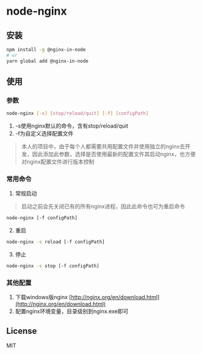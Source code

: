 # node-nginx 
  
## 安装
``` sh
npm install -g @nginx-in-node
# or
yarn global add @nginx-in-node
```

## 使用
### 参数
```sh
node-nginx [-s] [stop/reload/quit] [-f] [configPath]
```
1. -s使用nginx默认的命令，含有stop/reload/quit
2. -f为自定义选择配置文件
> 本人的项目中，由于每个人都需要共用配置文件并使用独立的nginx去开发，因此添加此参数，选择是否使用最新的配置文件其启动nginx，也方便对nginx配置文件进行版本控制


### 常用命令
1. 常规启动
> 启动之前会先关闭已有的所有nginx进程，因此此命令也可为重启命令
```sh
node-nginx [-f configPath]
```

2. 重启
```sh
node-nginx -s reload [-f configPath]
```

3. 停止
```sh
node-nginx -s stop [-f configPath]
```

### 其他配置
1. 下载windows版nginx [http://nginx.org/en/download.html](http://nginx.org/en/download.html)
2. 配置nginx环境变量，目录级别到nginx.exe即可
## License
MIT
